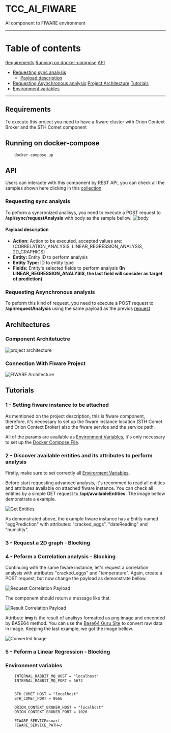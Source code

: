 # TCC_AI_FIWARE

AI component to FIWARE environment

*******
# Table of contents

[Requirements](#requirements)
[Running on docker-compose](#running-on-docker-compose)
[API](#api)
- [Requesting sync analysis](#requesting-sync-analysis)
    - [Payload description](#payload-description)
- [Requesting Asynchronous analysis](#requesting-asynchronous-analysis)
[Project Architecture](#project-architecture)
[Tutorials](#tutorials)
-   []()
[Environment variables](#environment-variables)
*******

## Requirements

To execute this project you need to have a fiware cluster with Orion Context Broker and the STH Comet component

## Running on docker-compose


```
    docker-compose up

```

## API

Users can interacte with this component by REST API, you can check all the samples shown here clicking in this [collection]()

### Requesting sync analysis

To peform a syncronized analisys, you need to execute a POST request to **/api/sync/requestAnalysis** with body as the sample bellow.
![body](./docs/payload.png)

#### Payload description

* **Action:** Action to be executed, accepted values are: (CORRELATION_ANALYSIS, LINEAR_REGRESSION_ANALYSIS, 2D_GRAPHICS)
* **Entity:** Entity ID to perform analysis
* **Entity Type:** ID to entity type
* **Fields:** Entity's selected fields to perform analysis **(In LINEAR_REGRESSION_ANALYSIS, the last field will consider as target of prediction)**

### Requesting Asynchronous analysis

To peform this kind of request, you need to execute a POST request to **/api/requestAnalysis** using the same payload as the previos [request](#requesting-sync-analisys)

## Architectures

### Component Architetuctre

![project architecture](./docs/architecture.png)

### Connection With Fiware Project

![FIWARE Architecture](./docs//fiware-with-component.png)

## Tutorials

### 1 - Setting fiware instance to be attached

As mentioned on the project description, this is fiware component, therefore, it's necessary to set up the fiware instance location (STH Comet and Orion Context Broker) also the fiware service and the service path.

All of the params are available as [Environment Variables](#environment-variables), it's only necessary to set up the [Docker Compose File](./docker-compose.yml).

### 2 - Discover available entities and its attributes to perform analysis

Firstly, make sure to set correctly all [Envirorment Variables](#environment-variables).

Before start requesting advanced analysis, it's recommed to read all entities and attributes available on attached fiware instance. You can check all entities by a simple GET request to **/api/availableEntities**. The image bellow demonstrate a example.

![Get Entities](./docs/get-entities.png)

As demonstrated above, the example fiware instance has a Entity named "eggPrediction" with attributes: "cracked_eggs", "dateReading" and "humidity".



### 3 - Request a 2D graph - Blocking


### 4 - Peform a Correlation analysis - Blocking

Continuing with the same fiware instance, let's request a correlation analysis with attributes "cracked_eggs" and "temperature". Again, create a POST request, but now change the payload as demonstrate bellow.

![Request Correlation Payload](./docs/request-correlation.png)

The component should return a message like that.

![Result Correlation Payload](./docs/result-correlation.png)

Attribute **img** is the result of analisys formatted as png image and enconded by BASE64 method. You can use the [Base64 Guru Site](https://base64.guru/converter/decode/image) to convert raw data in image. Keeping the last example, we got the image bellow.

![Converted Image](./docs/result-correlation-img.png)
### 5 - Peform a Linear Regression - Blocking



### Environment variables

```
    INTERNAL_RABBIT_MQ_HOST = "localhost"
    INTERNAL_RABBIT_MQ_PORT = 5672


    STH_COMET_HOST = "localhost"
    STH_COMET_PORT = 8666

    ORION_CONTEXT_BROKER_HOST = "localhost"
    ORION_CONTEXT_BROKER_PORT = 1026

    FIWARE_SERVICE=smart
    FIWARE_SERVICE_PATH=/

```
